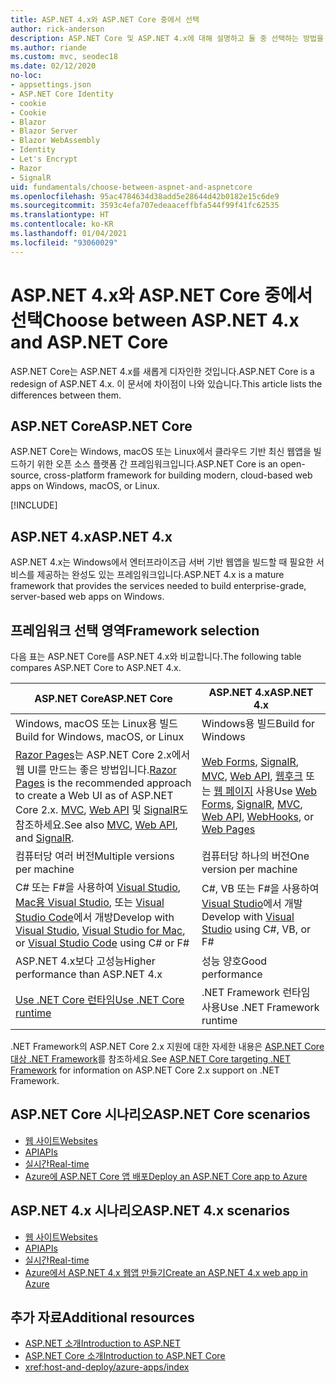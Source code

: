 ```yaml
---
title: ASP.NET 4.x와 ASP.NET Core 중에서 선택
author: rick-anderson
description: ASP.NET Core 및 ASP.NET 4.x에 대해 설명하고 둘 중 선택하는 방법을 설명합니다.
ms.author: riande
ms.custom: mvc, seodec18
ms.date: 02/12/2020
no-loc:
- appsettings.json
- ASP.NET Core Identity
- cookie
- Cookie
- Blazor
- Blazor Server
- Blazor WebAssembly
- Identity
- Let's Encrypt
- Razor
- SignalR
uid: fundamentals/choose-between-aspnet-and-aspnetcore
ms.openlocfilehash: 95ac4784634d38add5e28644d42b0182e15c6de9
ms.sourcegitcommit: 3593c4efa707edeaaceffbfa544f99f41fc62535
ms.translationtype: HT
ms.contentlocale: ko-KR
ms.lasthandoff: 01/04/2021
ms.locfileid: "93060029"
---
```

# <a name="choose-between-aspnet-4x-and-aspnet-core"></a><span data-ttu-id="36a46-103">ASP.NET 4.x와 ASP.NET Core 중에서 선택</span><span class="sxs-lookup"><span data-stu-id="36a46-103">Choose between ASP.NET 4.x and ASP.NET Core</span></span>

<span data-ttu-id="36a46-104">ASP.NET Core는 ASP.NET 4.x를 새롭게 디자인한 것입니다.</span><span class="sxs-lookup"><span data-stu-id="36a46-104">ASP.NET Core is a redesign of ASP.NET 4.x.</span></span> <span data-ttu-id="36a46-105">이 문서에 차이점이 나와 있습니다.</span><span class="sxs-lookup"><span data-stu-id="36a46-105">This article lists the differences between them.</span></span>

## <a name="aspnet-core"></a><span data-ttu-id="36a46-106">ASP.NET Core</span><span class="sxs-lookup"><span data-stu-id="36a46-106">ASP.NET Core</span></span>

<span data-ttu-id="36a46-107">ASP.NET Core는 Windows, macOS 또는 Linux에서 클라우드 기반 최신 웹앱을 빌드하기 위한 오픈 소스 플랫폼 간 프레임워크입니다.</span><span class="sxs-lookup"><span data-stu-id="36a46-107">ASP.NET Core is an open-source, cross-platform framework for building modern, cloud-based web apps on Windows, macOS, or Linux.</span></span>

[!INCLUDE[](~/includes/benefits.md)]

## <a name="aspnet-4x"></a><span data-ttu-id="36a46-108">ASP.NET 4.x</span><span class="sxs-lookup"><span data-stu-id="36a46-108">ASP.NET 4.x</span></span>

<span data-ttu-id="36a46-109">ASP.NET 4.x는 Windows에서 엔터프라이즈급 서버 기반 웹앱을 빌드할 때 필요한 서비스를 제공하는 완성도 있는 프레임워크입니다.</span><span class="sxs-lookup"><span data-stu-id="36a46-109">ASP.NET 4.x is a mature framework that provides the services needed to build enterprise-grade, server-based web apps on Windows.</span></span>

## <a name="framework-selection"></a><span data-ttu-id="36a46-110">프레임워크 선택 영역</span><span class="sxs-lookup"><span data-stu-id="36a46-110">Framework selection</span></span>

<span data-ttu-id="36a46-111">다음 표는 ASP.NET Core를 ASP.NET 4.x와 비교합니다.</span><span class="sxs-lookup"><span data-stu-id="36a46-111">The following table compares ASP.NET Core to ASP.NET 4.x.</span></span>

| <span data-ttu-id="36a46-112">ASP.NET Core</span><span class="sxs-lookup"><span data-stu-id="36a46-112">ASP.NET Core</span></span> | <span data-ttu-id="36a46-113">ASP.NET 4.x</span><span class="sxs-lookup"><span data-stu-id="36a46-113">ASP.NET 4.x</span></span> |
|---|---|
|<span data-ttu-id="36a46-114">Windows, macOS 또는 Linux용 빌드</span><span class="sxs-lookup"><span data-stu-id="36a46-114">Build for Windows, macOS, or Linux</span></span>|<span data-ttu-id="36a46-115">Windows용 빌드</span><span class="sxs-lookup"><span data-stu-id="36a46-115">Build for Windows</span></span>|
|<span data-ttu-id="36a46-116">[Razor Pages](xref:razor-pages/index)는 ASP.NET Core 2.x에서 웹 UI를 만드는 좋은 방법입니다.</span><span class="sxs-lookup"><span data-stu-id="36a46-116">[Razor Pages](xref:razor-pages/index) is the recommended approach to create a Web UI as of ASP.NET Core 2.x.</span></span> <span data-ttu-id="36a46-117">[MVC](xref:mvc/overview), [Web API](xref:tutorials/first-web-api) 및 [SignalR](xref:signalr/introduction)도 참조하세요.</span><span class="sxs-lookup"><span data-stu-id="36a46-117">See also [MVC](xref:mvc/overview), [Web API](xref:tutorials/first-web-api), and [SignalR](xref:signalr/introduction).</span></span>|<span data-ttu-id="36a46-118">[Web Forms](/aspnet/web-forms), [SignalR](/aspnet/signalr), [MVC](/aspnet/mvc), [Web API](/aspnet/web-api/), [웹후크](/aspnet/webhooks/) 또는 [웹 페이지](/aspnet/web-pages) 사용</span><span class="sxs-lookup"><span data-stu-id="36a46-118">Use [Web Forms](/aspnet/web-forms), [SignalR](/aspnet/signalr), [MVC](/aspnet/mvc), [Web API](/aspnet/web-api/), [WebHooks](/aspnet/webhooks/), or [Web Pages](/aspnet/web-pages)</span></span>|
|<span data-ttu-id="36a46-119">컴퓨터당 여러 버전</span><span class="sxs-lookup"><span data-stu-id="36a46-119">Multiple versions per machine</span></span>|<span data-ttu-id="36a46-120">컴퓨터당 하나의 버전</span><span class="sxs-lookup"><span data-stu-id="36a46-120">One version per machine</span></span>|
|<span data-ttu-id="36a46-121">C# 또는 F#을 사용하여 [Visual Studio](https://visualstudio.microsoft.com/vs/), [Mac용 Visual Studio](https://visualstudio.microsoft.com/vs/mac/), 또는 [Visual Studio Code](https://code.visualstudio.com/)에서 개방</span><span class="sxs-lookup"><span data-stu-id="36a46-121">Develop with [Visual Studio](https://visualstudio.microsoft.com/vs/), [Visual Studio for Mac](https://visualstudio.microsoft.com/vs/mac/), or [Visual Studio Code](https://code.visualstudio.com/) using C# or F#</span></span>|<span data-ttu-id="36a46-122">C#, VB 또는 F#을 사용하여 [Visual Studio](https://visualstudio.microsoft.com/vs/)에서 개발</span><span class="sxs-lookup"><span data-stu-id="36a46-122">Develop with [Visual Studio](https://visualstudio.microsoft.com/vs/) using C#, VB, or F#</span></span>|
|<span data-ttu-id="36a46-123">ASP.NET 4.x보다 고성능</span><span class="sxs-lookup"><span data-stu-id="36a46-123">Higher performance than ASP.NET 4.x</span></span>|<span data-ttu-id="36a46-124">성능 양호</span><span class="sxs-lookup"><span data-stu-id="36a46-124">Good performance</span></span>|
|[<span data-ttu-id="36a46-125">Use .NET Core 런타임</span><span class="sxs-lookup"><span data-stu-id="36a46-125">Use .NET Core runtime</span></span>](/dotnet/standard/choosing-core-framework-server)|<span data-ttu-id="36a46-126">.NET Framework 런타임 사용</span><span class="sxs-lookup"><span data-stu-id="36a46-126">Use .NET Framework runtime</span></span>|

<span data-ttu-id="36a46-127">.NET Framework의 ASP.NET Core 2.x 지원에 대한 자세한 내용은 [ASP.NET Core 대상 .NET Framework](xref:index#target-framework)를 참조하세요.</span><span class="sxs-lookup"><span data-stu-id="36a46-127">See [ASP.NET Core targeting .NET Framework](xref:index#target-framework) for information on ASP.NET Core 2.x support on .NET Framework.</span></span>

## <a name="aspnet-core-scenarios"></a><span data-ttu-id="36a46-128">ASP.NET Core 시나리오</span><span class="sxs-lookup"><span data-stu-id="36a46-128">ASP.NET Core scenarios</span></span>

* [<span data-ttu-id="36a46-129">웹 사이트</span><span class="sxs-lookup"><span data-stu-id="36a46-129">Websites</span></span>](xref:tutorials/first-mvc-app/index)
* [<span data-ttu-id="36a46-130">API</span><span class="sxs-lookup"><span data-stu-id="36a46-130">APIs</span></span>](xref:tutorials/first-web-api)
* [<span data-ttu-id="36a46-131">실시간</span><span class="sxs-lookup"><span data-stu-id="36a46-131">Real-time</span></span>](xref:signalr/introduction)
* [<span data-ttu-id="36a46-132">Azure에 ASP.NET Core 앱 배포</span><span class="sxs-lookup"><span data-stu-id="36a46-132">Deploy an ASP.NET Core app to Azure</span></span>](/azure/app-service/app-service-web-get-started-dotnet)

## <a name="aspnet-4x-scenarios"></a><span data-ttu-id="36a46-133">ASP.NET 4.x 시나리오</span><span class="sxs-lookup"><span data-stu-id="36a46-133">ASP.NET 4.x scenarios</span></span>

* [<span data-ttu-id="36a46-134">웹 사이트</span><span class="sxs-lookup"><span data-stu-id="36a46-134">Websites</span></span>](/aspnet/mvc)
* [<span data-ttu-id="36a46-135">API</span><span class="sxs-lookup"><span data-stu-id="36a46-135">APIs</span></span>](/aspnet/web-api)
* [<span data-ttu-id="36a46-136">실시간</span><span class="sxs-lookup"><span data-stu-id="36a46-136">Real-time</span></span>](/aspnet/signalr)
* [<span data-ttu-id="36a46-137">Azure에서 ASP.NET 4.x 웹앱 만들기</span><span class="sxs-lookup"><span data-stu-id="36a46-137">Create an ASP.NET 4.x web app in Azure</span></span>](/azure/app-service/app-service-web-get-started-dotnet-framework)

## <a name="additional-resources"></a><span data-ttu-id="36a46-138">추가 자료</span><span class="sxs-lookup"><span data-stu-id="36a46-138">Additional resources</span></span>

* [<span data-ttu-id="36a46-139">ASP.NET 소개</span><span class="sxs-lookup"><span data-stu-id="36a46-139">Introduction to ASP.NET</span></span>](/aspnet/overview)
* [<span data-ttu-id="36a46-140">ASP.NET Core 소개</span><span class="sxs-lookup"><span data-stu-id="36a46-140">Introduction to ASP.NET Core</span></span>](xref:index)
* <xref:host-and-deploy/azure-apps/index>
